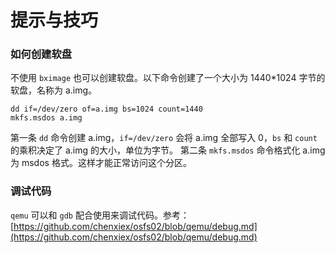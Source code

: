 # 提示与技巧
### 如何创建软盘
不使用 `bximage` 也可以创建软盘。以下命令创建了一个大小为 1440*1024 字节的软盘，名称为 a.img。
```
dd if=/dev/zero of=a.img bs=1024 count=1440
mkfs.msdos a.img
```
第一条 `dd` 命令创建 a.img，`if=/dev/zero` 会将 a.img 全部写入 0，`bs` 和 `count` 的乘积决定了 a.img 的大小，单位为字节。
第二条 `mkfs.msdos` 命令格式化 a.img 为 msdos 格式。这样才能正常访问这个分区。

### 调试代码
`qemu` 可以和 `gdb` 配合使用来调试代码。参考：[https://github.com/chenxiex/osfs02/blob/qemu/debug.md](https://github.com/chenxiex/osfs02/blob/qemu/debug.md)
